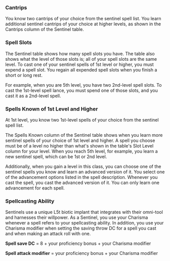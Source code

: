 
### Cantrips
You know two cantrips of your choice from the sentinel spell list. You learn additional sentinel cantrips of your choice
at higher levels, as shown in the Cantrips column of the Sentinel table.

### Spell Slots
The Sentinel table shows how many spell slots you have. The table also shows what the level of those slots is; all of
your spell slots are the same level. To cast one of your sentinel spells of 1st level or higher, you must expend a spell
slot. You regain all expended spell slots when you finish a short or long rest.

For example, when you are 5th level, you have two 2nd-level spell slots. To cast the 1st-level spell lance, you must spend
one of those slots, and you cast it as a 2nd-level spell.

### Spells Known of 1st Level and Higher
At 1st level, you know two 1st-level spells of your choice from the sentinel spell list.

The Spells Known column of the Sentinel table shows when you learn more sentinel spells of your choice of 1st level
and higher. A spell you choose must be of a level no higher than what's shown in the table's Slot Level column for your
level. When you reach 5th level, for example, you learn a new sentinel spell, which can be 1st or 2nd level.

Additionally, when you gain a level in this class, you can choose one of the sentinel spells you know and learn an advanced
version of it. You select one of the advancement options listed in the spell description. Whenever you cast the spell,
you cast the advanced version of it. You can only learn one advancement for each spell.

### Spellcasting Ability

Sentinels use a unique L5t biotic implant that integrates with their omni-tool and harnesses their willpower. As a Sentinel,
you use your Charisma whenever a spell refers to your spellcasting ability. In addition, you use your Charisma modifier
when setting the saving throw DC for a spell you cast and when making an attack roll with one.

__Spell save DC__ = 8 + your proficiency bonus + your Charisma modifier

__Spell attack modifier__ = your proficiency bonus + your Charisma modifier
